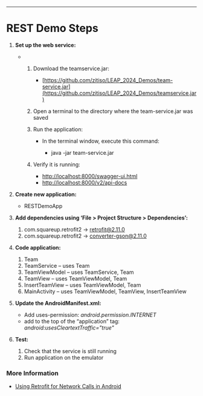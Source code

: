 ---------------------------------------------------------------------------------------------------------
# REST Demo Steps

1. **Set up the web service:**
    - 1. Download the teamservice.jar:
            - [https://github.com/zitiso/LEAP_2024_Demos/team-service.jar](https://github.com/zitiso/LEAP_2024_Demos/teamservice.jar)
      2. Open a terminal to the directory where the team-service.jar was saved
      3. Run the application:
            - In the terminal window, execute this command:

              - java -jar team-service.jar

      4. Verify it is running:
            - <http://localhost:8000/swagger-ui.html>
            - <http://localhost:8000/v2/api-docs>

1. **Create new application:**
    - RESTDemoApp
2. **Add dependencies using ‘File > Project Structure > Dependencies’:**
    1. com.squareup.retrofit2 -> retrofit@2.11.0
    2. com.squareup.retrofit2 -> converter-gson@2.11.0
3. **Code application:**
    1. Team
    2. TeamService – uses Team
    3. TeamViewModel – uses TeamService, Team
    4. TeamView – uses TeamViewModel, Team
    5. InsertTeamView – uses TeamViewModel, Team
    6. MainActivity – uses TeamViewModel, TeamView, InsertTeamView
4. **Update the AndroidManifest.xml:**
    - Add uses-permission: _android.permission.INTERNET_
    - add to the top of the “application” tag: _android:usesCleartextTraffic="true"_
5. **Test:**
    1. Check that the service is still running
    2. Run application on the emulator

### More Information
- [Using Retrofit for Network Calls in Android](https://dashwave.io/blog/using-retrofit-for-network-calls-in-android)
